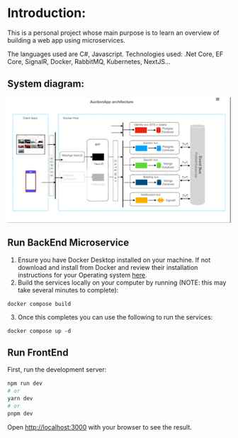 # Introduction:

This is a personal project whose main purpose is to learn an overview of building a web app using microservices.

The languages used are C#, Javascript. Technologies used: .Net Core, EF Core, SignalR, Docker, RabbitMQ, Kubernetes, NextJS...

## System diagram:
![alt text](image/Autionarchitecture.png)
## Run BackEnd Microservice

1. Ensure you have Docker Desktop installed on your machine.  If not download and install from Docker and review their installation instructions for your Operating system [here](https://docs.docker.com/desktop/).
2. Build the services locally on your computer by running (NOTE: this may take several minutes to complete):

```
docker compose build
```

3. Once this completes you can use the following to run the services:

```
docker compose up -d
```


## Run FrontEnd

First, run the development server:

```bash
npm run dev
# or
yarn dev
# or
pnpm dev
```

Open [http://localhost:3000](http://localhost:3000) with your browser to see the result.
